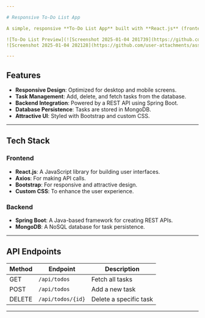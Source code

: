 ```yaml
---

# Responsive To-Do List App

A simple, responsive **To-Do List App** built with **React.js** (frontend), **Spring Boot** (backend), and **MongoDB** (database). This app allows users to add, delete, and fetch tasks, with the data persisted in a database.

![To-Do List Preview](![Screenshot 2025-01-04 201739](https://github.com/user-attachments/assets/4ae00d1e-4e9e-4e87-9483-d9280b18c503)
![Screenshot 2025-01-04 202128](https://github.com/user-attachments/assets/0d72cc43-88b1-4a32-ba3d-7cea0a545d1f)

---
```


## Features
- **Responsive Design**: Optimized for desktop and mobile screens.
- **Task Management**: Add, delete, and fetch tasks from the database.
- **Backend Integration**: Powered by a REST API using Spring Boot.
- **Database Persistence**: Tasks are stored in MongoDB.
- **Attractive UI**: Styled with Bootstrap and custom CSS.

---

## Tech Stack
### Frontend
- **React.js**: A JavaScript library for building user interfaces.
- **Axios**: For making API calls.
- **Bootstrap**: For responsive and attractive design.
- **Custom CSS**: To enhance the user experience.

### Backend
- **Spring Boot**: A Java-based framework for creating REST APIs.
- **MongoDB**: A NoSQL database for task persistence.

---

## API Endpoints
| Method | Endpoint             | Description          |
|--------|-----------------------|----------------------|
| GET    | `/api/todos`         | Fetch all tasks      |
| POST   | `/api/todos`         | Add a new task       |
| DELETE | `/api/todos/{id}`    | Delete a specific task |

---

